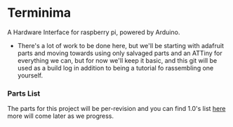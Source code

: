 # Terminima

A Hardware Interface for raspberry pi, powered by Arduino.
- There's a lot of work to be done here, but we'll be starting with adafruit parts and moving towards using only salvaged parts and an ATTiny for everything we can, but for now we'll keep it basic, and this git will be used as a build log in addition to being a tutorial fo rassembling one yourself. 

### Parts List
The parts for this project will be per-revision and you can find 1.0's list [here](https://docs.google.com/document/d/1YyHrOgb8sgsYFrR8eTR8jrlIRiCTGaInAbdWLq8wxUk/edit?usp=sharing)
more will come later as we progress.
